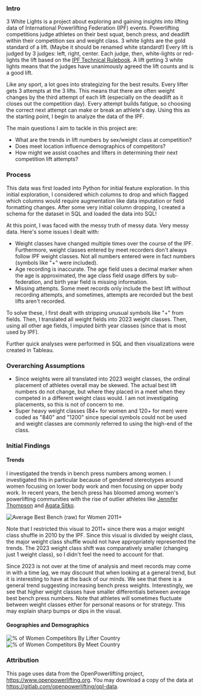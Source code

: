 ### Intro
3 White Lights is a project about exploring and gaining insights into lifting data of International Powerlifting Federation (IPF) events. Powerlifting competitions judge athletes on their best squat, bench press, and deadlift within their competition sex and weight class. 3 white lights are the gold standard of a lift. (Maybe it should be renamed white standard!) Every lift is judged by 3 judges: left, right, center. Each judge, then, white-lights or red-lights the lift based on the [IPF Technical Rulebook](https://www.powerlifting.sport/fileadmin/ipf/data/rules/technical-rules/english/IPF_Technical_Rules_Book_2022_1.pdf). A lift getting 3 white lights means that the judges have unanimously agreed the lift counts and is a good lift.

Like any sport, a lot goes into strategizing for the best results. Every lifter gets 3 attempts at the 3 lifts. This means that there are often weight changes by the third attempt of each lift (especially on the deadlift as it closes out the competition day). Every attempt builds fatigue, so choosing the correct next attempt can make or break an athlete's day. Using this as the starting point, I begin to analyze the data of the IPF.

The main questions I aim to tackle in this project are:
- What are the trends in lift numbers by sex/weight class at competition?
- Does meet location influence demographics of competitors?
- How might we assist coaches and lifters in determining their next competition lift attempts?

### Process
This data was first loaded into Python for initial feature exploration. In this initial exploration, I considered which columns to drop and which flagged which columns would require augmentation like data imputation or field formatting changes. After some very initial column dropping, I created a schema for the dataset in SQL and loaded the data into SQL!

At this point, I was faced with the messy truth of messy data. Very messy data. Here's some issues I dealt with:
- Weight classes have changed multiple times over the course of the IPF. Furthermore, weight classes entered by meet recorders don't always follow IPF weight classes. Not all numbers entered were in fact numbers (symbols like "+" were included).
- Age recording is inaccurate. The age field uses a decimal marker when the age is approximated, the age class field usage differs by sub-federation, and birth year field is missing information.
- Missing attempts. Some meet records only include the best lift without recording attempts, and sometimes, attempts are recorded but the best lifts aren't recorded.

To solve these, I first dealt with stripping unusual symbols like "+" from fields. Then, I translated all weight fields into 2023 weight classes. Then, using all other age fields, I imputed birth year classes (since that is most used by IPF).

Further quick analyses were performed in SQL and then visualizations were created in Tableau.

### Overarching Assumptions
- Since weights were all translated into 2023 weight classes, the ordinal placement of athletes overall may be skewed. The actual best lift numbers do not change, but where they placed in a meet when they competed in a different weight class would. I am not investigating placements, so this is not of concern to me.
- Super heavy weight classes (84+ for women and 120+ for men) were coded as "840" and "1200" since special symbols could not be used and weight classes are commonly referred to using the high-end of the class.

### Initial Findings

#### Trends
I investigated the trends in bench press numbers among women. I investigated this in particular because of gendered stereotypes around women focusing on lower body work and men focusing on upper body work. In recent years, the bench press has bloomed among women's powerlifting communities with the rise of outlier athletes like [Jennifer Thompson](https://www.openpowerlifting.org/u/jenniferthompson1) and [Agata Sitko](https://www.openpowerlifting.org/u/agatasitko).

![Average Best Bench (raw) for Women 2011+](https://github.com/ananyachattoraj/ipf_next_lift/assets/15469141/b4a310f4-a157-4cd6-8b0d-f5e2931d16a9)

Note that I restricted this visual to 2011+ since there was a major weight class shuffle in 2010 by the IPF. Since this visual is divided by weight class, the major weight class shuffle would not have appropriately represented the trends. The 2023 weight class shift was comparatively smaller (changing just 1 weight class), so I didn't feel the need to account for that.

Since 2023 is not over at the time of analysis and meet records may come in with a time lag, we may discount that when looking at a general trend, but it is interesting to have at the back of our minds. We see that there is a general trend suggesting increasing bench press weights. Interestingly, we see that higher weight classes have smaller differentials between average best bench press numbers. Note that athletes will sometimes fluctuate between weight classes either for personal reasons or for strategy. This may explain sharp bumps or dips in the visual.

#### Geographies and Demographics

![% of Women Competitors By Lifter Country](https://github.com/ananyachattoraj/ipf_next_lift/assets/15469141/f7f7b8b7-3a47-416b-b5a7-d21bc818bbb4) ![% of Women Competitors By Meet Country](https://github.com/ananyachattoraj/ipf_next_lift/assets/15469141/1e111339-6da4-4aff-b88a-39cad0674bf6)

### Attribution
This page uses data from the OpenPowerlifting project, https://www.openpowerlifting.org.
You may download a copy of the data at https://gitlab.com/openpowerlifting/opl-data.
